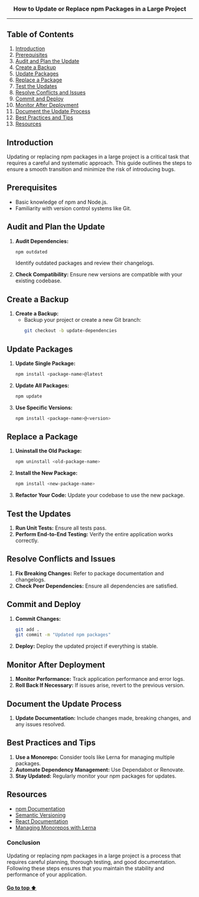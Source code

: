 <h3 align="center"> How to Update or Replace npm Packages in a Large Project</h3>

-----------------

<a name="top"></a>

## Table of Contents
1. [Introduction](#introduction)
2. [Prerequisites](#prerequisites)
3. [Audit and Plan the Update](#audit-and-plan-the-update)
4. [Create a Backup](#create-a-backup)
5. [Update Packages](#update-packages)
6. [Replace a Package](#replace-a-package)
7. [Test the Updates](#test-the-updates)
8. [Resolve Conflicts and Issues](#resolve-conflicts-and-issues)
9. [Commit and Deploy](#commit-and-deploy)
10. [Monitor After Deployment](#monitor-after-deployment)
11. [Document the Update Process](#document-the-update-process)
12. [Best Practices and Tips](#best-practices-and-tips)
13. [Resources](#resources)

## Introduction
Updating or replacing npm packages in a large project is a critical task that requires a careful and systematic approach. This guide outlines the steps to ensure a smooth transition and minimize the risk of introducing bugs.

## Prerequisites
- Basic knowledge of npm and Node.js.
- Familiarity with version control systems like Git.

## Audit and Plan the Update
1. **Audit Dependencies:**
   ```bash
   npm outdated
   ```
   Identify outdated packages and review their changelogs.

2. **Check Compatibility:** 
   Ensure new versions are compatible with your existing codebase.

## Create a Backup
1. **Create a Backup:**
   - Backup your project or create a new Git branch:
     ```bash
     git checkout -b update-dependencies
     ```

## Update Packages
1. **Update Single Package:**
   ```bash
   npm install <package-name>@latest
   ```
2. **Update All Packages:**
   ```bash
   npm update
   ```
3. **Use Specific Versions:**
   ```bash
   npm install <package-name>@<version>
   ```

## Replace a Package
1. **Uninstall the Old Package:**
   ```bash
   npm uninstall <old-package-name>
   ```
2. **Install the New Package:**
   ```bash
   npm install <new-package-name>
   ```
3. **Refactor Your Code:**
   Update your codebase to use the new package.

## Test the Updates
1. **Run Unit Tests:** Ensure all tests pass.
2. **Perform End-to-End Testing:** Verify the entire application works correctly.

## Resolve Conflicts and Issues
1. **Fix Breaking Changes:** Refer to package documentation and changelogs.
2. **Check Peer Dependencies:** Ensure all dependencies are satisfied.

## Commit and Deploy
1. **Commit Changes:**
   ```bash
   git add .
   git commit -m "Updated npm packages"
   ```
2. **Deploy:** Deploy the updated project if everything is stable.

## Monitor After Deployment
1. **Monitor Performance:** Track application performance and error logs.
2. **Roll Back If Necessary:** If issues arise, revert to the previous version.

## Document the Update Process
1. **Update Documentation:** Include changes made, breaking changes, and any issues resolved.

## Best Practices and Tips
1. **Use a Monorepo:** Consider tools like Lerna for managing multiple packages.
2. **Automate Dependency Management:** Use Dependabot or Renovate.
3. **Stay Updated:** Regularly monitor your npm packages for updates.

## Resources
- [npm Documentation](https://docs.npmjs.com/)
- [Semantic Versioning](https://semver.org/)
- [React Documentation](https://reactjs.org/docs/getting-started.html)
- [Managing Monorepos with Lerna](https://lerna.js.org/)

### Conclusion
Updating or replacing npm packages in a large project is a process that requires careful planning, thorough testing, and good documentation. Following these steps ensures that you maintain the stability and performance of your application.

#### [Go to top ⬆](#top)
